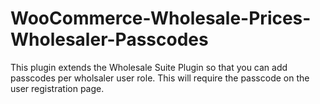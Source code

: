 # WooCommerce-Wholesale-Prices-Wholesaler-Passcodes
This plugin extends the Wholesale Suite Plugin so that you can add passcodes per wholsaler user role. This will require the passcode on the user registration page.
